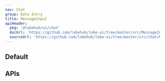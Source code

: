 ```yaml
---
nav: Chat
group: Data Entry
title: MessageInput
apiHeader:
  pkg: '@lobehub/ui/chat'
  docUrl: 'https://github.com/lobehub/lobe-ui/tree/master/src/MessageInput/ChatItem/index.md'
  sourceUrl: 'https://github.com/lobehub/lobe-ui/tree/master/src/chat/MessageInput/index.tsx'
---
```


## Default

<code src="./demos/index.tsx" ></code>

## APIs
